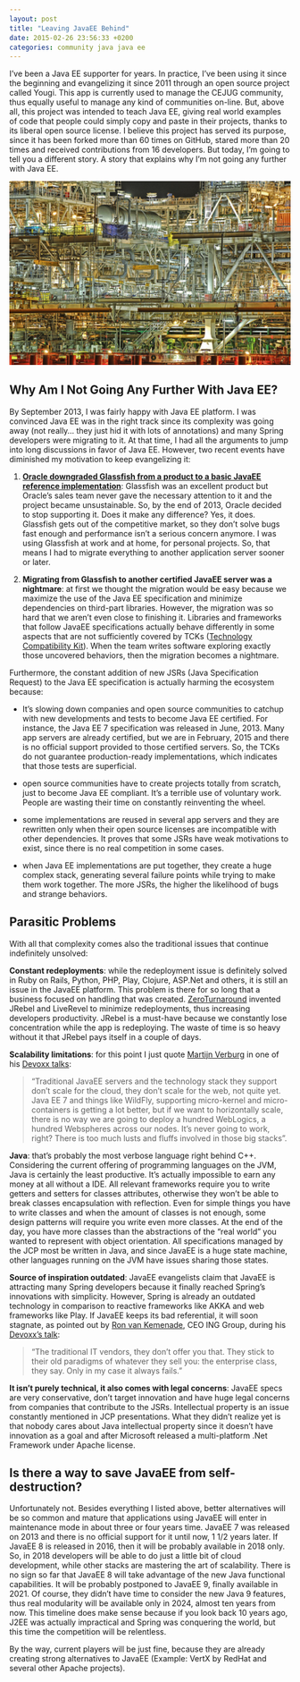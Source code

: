 ```yaml
---
layout: post
title: "Leaving JavaEE Behind"
date: 2015-02-26 23:56:33 +0200
categories: community java java ee
---
```


I’ve been a Java EE supporter for years. In practice, I’ve been using it since the beginning and evangelizing it since 2011 through an open source project called Yougi. This app is currently used to manage the CEJUG community, thus equally useful to manage any kind of communities on-line. But, above all, this project was intended to teach Java EE, giving real world examples of code that people could simply copy and paste in their projects, thanks to its liberal open source license. I believe this project has served its purpose, since it has been forked more than 60 times on GitHub, stared more than 20 times and received contributions from 16 developers. But today, I’m going to tell you a different story. A story that explains why I’m not going any further with Java EE.

![complexity-1024x668.png](/images/posts/complexity-1024x668.png)

## Why Am I Not Going Any Further With Java EE?

By September 2013, I was fairly happy with Java EE platform. I was convinced Java EE was in the right track since its complexity was going away (not really… they just hid it with lots of annotations) and many Spring developers were migrating to it. At that time, I had all the arguments to jump into long discussions in favor of Java EE. However, two recent events have diminished my motivation to keep evangelizing it:

1. **[Oracle downgraded Glassfish from a product to a basic JavaEE reference implementation](/2013/11/glassfish-is-now-a-javaee-toy.html)**: Glassfish was an excellent product but Oracle’s sales team never gave the necessary attention to it and the project became unsustainable. So, by the end of 2013, Oracle decided to stop supporting it. Does it make any difference? Yes, it does. Glassfish gets out of the competitive market, so they don’t solve bugs fast enough and performance isn’t a serious concern anymore. I was using Glassfish at work and at home, for personal projects. So, that means I had to migrate everything to another application server sooner or later.

2. **Migrating from Glassfish to another certified JavaEE server was a nightmare**: at first we thought the migration would be easy because we maximize the use of the Java EE specification and minimize dependencies on third-part libraries. However, the migration was so hard that we aren’t even close to finishing it. Libraries and frameworks that follow JavaEE specifications actually behave differently in some aspects that are not sufficiently covered by TCKs ([Technology Compatibility Kit](https://jcp.org/en/resources/guide-tck)). When the team writes software exploring exactly those uncovered behaviors, then the migration becomes a nightmare.

Furthermore, the constant addition of new JSRs (Java Specification Request) to the Java EE specification is actually harming the ecosystem because:

- It’s slowing down companies and open source communities to catchup with new developments and tests to become Java EE certified. For instance, the Java EE 7 specification was released in June, 2013. Many app servers are already certified, but we are in February, 2015 and there is no official support provided to those certified servers. So, the TCKs do not guarantee production-ready implementations, which indicates that those tests are superficial.

- open source communities have to create projects totally from scratch, just to become Java EE compliant. It’s a terrible use of voluntary work. People are wasting their time on constantly reinventing the wheel.

- some implementations are reused in several app servers and they are rewritten only when their open source licenses are incompatible with other dependencies. It proves that some JSRs have weak motivations to exist, since there is no real competition in some cases.

- when Java EE implementations are put together, they create a huge complex stack, generating several failure points while trying to make them work together. The more JSRs, the higher the likelihood of bugs and strange behaviors.

## Parasitic Problems

With all that complexity comes also the traditional issues that continue indefinitely unsolved:

**Constant redeployments**: while the redeployment issue is definitely solved in Ruby on Rails, Python, PHP, Play, Clojure, ASP.Net and others, it is still an issue in the JavaEE platform. This problem is there for so long that a business focused on handling that was created. [ZeroTurnaround](http://zeroturnaround.com) invented JRebel and LiveRevel to minimize redeployments, thus increasing developers productivity. JRebel is a must-have because we constantly lose concentration while the app is redeploying. The waste of time is so heavy without it that JRebel pays itself in a couple of days.

**Scalability limitations**: for this point I just quote [Martijn Verburg](https://twitter.com/karianna) in one of his [Devoxx talks](https://www.parleys.com/talk/the-lean-start-up-ninja):

> “Traditional JavaEE servers and the technology stack they support don’t scale for the cloud, they don’t scale for the web, not quite yet. Java EE 7 and things like WildFly, supporting micro-kernel and micro-containers is getting a lot better, but if we want to horizontally scale, there is no way we are going to deploy a hundred WebLogics, a hundred Webspheres across our nodes. It’s never going to work, right? There is too much lusts and fluffs involved in those big stacks”.

**Java**: that’s probably the most verbose language right behind C++. Considering the current offering of programming languages on the JVM, Java is certainly the least productive. It’s actually impossible to earn any money at all without a IDE. All relevant frameworks require you to write getters and setters for classes attributes, otherwise they won’t be able to break classes encapsulation with reflection. Even for simple things you have to write classes and when the amount of classes is not enough, some design patterns will require you write even more classes. At the end of the day, you have more classes than the abstractions of the “real world” you wanted to represent with object orientation. All specifications managed by the JCP most be written in Java, and since JavaEE is a huge state machine, other languages running on the JVM have issues sharing those states.

**Source of inspiration outdated**: JavaEE evangelists claim that JavaEE is attracting many Spring developers because it finally reached Spring’s innovations with simplicity. However, Spring is already an outdated technology in comparison to reactive frameworks like AKKA and web frameworks like Play. If JavaEE keeps its bad referential, it will soon stagnate, as pointed out by [Ron van Kemenade](http://www.ing.jobs/Netherlands/Expertise/Information-Technology/Blog/Ron-van-Kemenade-8.htm), CEO ING Group, during his [Devoxx’s talk](https://www.parleys.com/talk/the-end-traditional-enterprise-it):

> “The traditional IT vendors, they don’t offer you that. They stick to their old paradigms of whatever they sell you: the enterprise class, they say. Only in my case it always fails.”

**It isn’t purely technical, it also comes with legal concerns**: JavaEE specs are very conservative, don’t target innovation and have huge legal concerns from companies that contribute to the JSRs. Intellectual property is an issue constantly mentioned in JCP presentations. What they didn’t realize yet is that nobody cares about Java intellectual property since it doesn’t have innovation as a goal and after Microsoft released a multi-platform .Net Framework under Apache license.

## Is there a way to save JavaEE from self-destruction?

Unfortunately not. Besides everything I listed above, better alternatives will be so common and mature that applications using JavaEE will enter in maintenance mode in about three or four years time. JavaEE 7 was released on 2013 and there is no official support for it until now, 1 1/2 years later. If JavaEE 8 is released in 2016, then it will be probably available in 2018 only. So, in 2018 developers will be able to do just a little bit of cloud development, while other stacks are mastering the art of scalability. There is no sign so far that JavaEE 8 will take advantage of the new Java functional capabilities. It will be probably postponed to JavaEE 9, finally available in 2021. Of course, they didn’t have time to consider the new Java 9 features, thus real modularity will be available only in 2024, almost ten years from now. This timeline does make sense because if you look back 10 years ago, J2EE was actually impractical and Spring was conquering the world, but this time the competition will be relentless.

By the way, current players will be just fine, because they are already creating strong alternatives to JavaEE (Example: VertX by RedHat and several other Apache projects).
